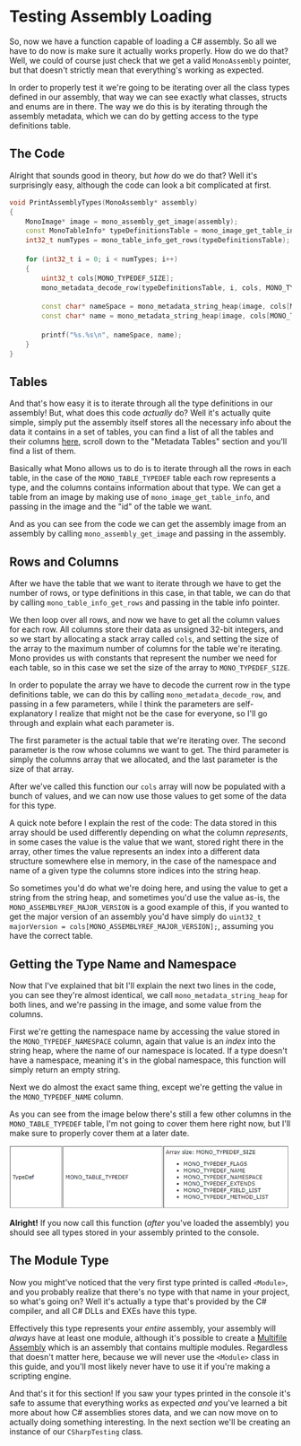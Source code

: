 # Testing Assembly Loading
So, now we have a function capable of loading a C# assembly. So all we have to do now is make sure it actually works properly. How do we do that? Well, we could of course just check that we get a valid `MonoAssembly` pointer, but that doesn't strictly mean that everything's working as expected.

In order to properly test it we're going to be iterating over all the class types defined in our assembly, that way we can see exactly what classes, structs and enums are in there. The way we do this is by iterating through the assembly metadata, which we can do by getting access to the type definitions table.

## The Code
Alright that sounds good in theory, but *how* do we do that? Well it's surprisingly easy, although the code can look a bit complicated at first.

```cpp
void PrintAssemblyTypes(MonoAssembly* assembly)
{
    MonoImage* image = mono_assembly_get_image(assembly);
    const MonoTableInfo* typeDefinitionsTable = mono_image_get_table_info(image, MONO_TABLE_TYPEDEF);
    int32_t numTypes = mono_table_info_get_rows(typeDefinitionsTable);

    for (int32_t i = 0; i < numTypes; i++)
    {
        uint32_t cols[MONO_TYPEDEF_SIZE];
        mono_metadata_decode_row(typeDefinitionsTable, i, cols, MONO_TYPEDEF_SIZE);

        const char* nameSpace = mono_metadata_string_heap(image, cols[MONO_TYPEDEF_NAMESPACE]);
        const char* name = mono_metadata_string_heap(image, cols[MONO_TYPEDEF_NAME]);

        printf("%s.%s\n", nameSpace, name);
    }
}
```

## Tables
And that's how easy it is to iterate through all the type definitions in our assembly! But, what does this code *actually* do? Well it's actually quite simple, simply put the assembly itself stores all the necessary info about the data it contains in a set of tables, you can find a list of all the tables and their columns [here](http://docs.go-mono.com/?link=xhtml%3adeploy%2fmono-api-metadata.html), scroll down to the "Metadata Tables" section and you'll find a list of them.

Basically what Mono allows us to do is to iterate through all the rows in each table, in the case of the `MONO_TABLE_TYPEDEF` table each row represents a type, and the columns contains information about that type. We can get a table from an image by making use of `mono_image_get_table_info`, and passing in the image and the "id" of the table we want.

And as you can see from the code we can get the assembly image from an assembly by calling `mono_assembly_get_image` and passing in the assembly.

## Rows and Columns
After we have the table that we want to iterate through we have to get the number of rows, or type definitions in this case, in that table, we can do that by calling `mono_table_info_get_rows` and passing in the table info pointer.

We then loop over all rows, and now we have to get all the column values for each row. All columns store their data as unsigned 32-bit integers, and so we start by allocating a stack array called `cols`, and setting the size of the array to the maximum number of columns for the table we're iterating. Mono provides us with constants that represent the number we need for each table, so in this case we set the size of the array to `MONO_TYPEDEF_SIZE`.

In order to populate the array we have to decode the current row in the type definitions table, we can do this by calling `mono_metadata_decode_row`, and passing in a few parameters, while I think the parameters are self-explanatory I realize that might not be the case for everyone, so I'll go through and explain what each parameter is.

The first parameter is the actual table that we're iterating over. The second parameter is the row whose columns we want to get. The third parameter is simply the columns array that we allocated, and the last parameter is the size of that array.

After we've called this function our `cols` array will now be populated with a bunch of values, and we can now use those values to get some of the data for this type.

A quick note before I explain the rest of the code: The data stored in this array should be used differently depending on what the column *represents*, in some cases the value is the value that we want, stored right there in the array, other times the value represents an index into a different data structure somewhere else in memory, in the case of the namespace and name of a given type the columns store indices into the string heap.

So sometimes you'd do what we're doing here, and using the value to get a string from the string heap, and sometimes you'd use the value as-is, the `MONO_ASSEMBLYREF_MAJOR_VERSION` is a good example of this, if you wanted to get the major version of an assembly you'd have simply do `uint32_t majorVersion = cols[MONO_ASSEMBLYREF_MAJOR_VERSION];`, assuming you have the correct table.

## Getting the Type Name and Namespace
Now that I've explained that bit I'll explain the next two lines in the code, you can see they're almost identical, we call `mono_metadata_string_heap` for both lines, and we're passing in the image, and some value from the columns.

First we're getting the namespace name by accessing the value stored in the `MONO_TYPEDEF_NAMESPACE` column, again that value is an *index* into the string heap, where the name of our namespace is located. If a type doesn't have a namespace, meaning it's in the global namespace, this function will simply return an empty string.

Next we do almost the exact same thing, except we're getting the value in the `MONO_TYPEDEF_NAME` column.

As you can see from the image below there's still a few other columns in the `MONO_TABLE_TYPEDEF` table, I'm not going to cover them here right now, but I'll make sure to properly cover them at a later date.

![TypeDefColumns](/res/typedef-columns.jpg)

**Alright!** If you now call this function (*after* you've loaded the assembly) you should see all types stored in your assembly printed to the console.

## The Module Type
Now you might've noticed that the very first type printed is called `<Module>`, and you probably realize that there's no type with that name in your project, so what's going on? Well it's actually a type that's provided by the C# compiler, and all C# DLLs and EXEs have this type.

Effectively this type represents your *entire* assembly, your assembly will *always* have at least one module, although it's possible to create a [Multifile Assembly](https://docs.microsoft.com/en-us/dotnet/framework/app-domains/multifile-assemblies) which is an assembly that contains multiple modules. Regardless that doesn't matter here, because we will never use the `<Module>` class in this guide, and you'll most likely never have to use it if you're making a scripting engine.

And that's it for this section! If you saw your types printed in the console it's safe to assume that everything works as expected *and* you've learned a bit more about how C# assemblies stores data, and we can now move on to actually doing something interesting. In the next section we'll be creating an instance of our `CSharpTesting` class.